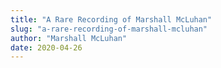 ```yaml
---
title: "A Rare Recording of Marshall McLuhan"
slug: "a-rare-recording-of-marshall-mcluhan"
author: "Marshall McLuhan"
date: 2020-04-26
---
```

